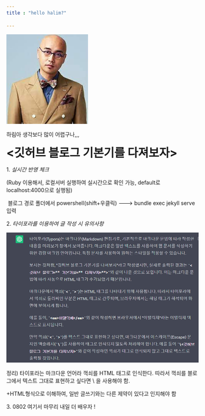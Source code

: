 ```yaml
---
title : "hello halim?"
 
---
```


![halim](../images/2023-08-02-hihalim/halim.jpg)

하림아 생각보다 많이 어렵구나,,, 

<span style="font-size: 30px;">**\<깃허브 블로그 기본기를 다져보자>**</span>





1\. 	*실시간 반영 체크*

(Ruby 이용해서,  로컬서버 실행하여 실시간으로 확인 가능, default로 localhost:4000으로 실행됨)

​		블로그 경로 폴더에서 powershell(shift+우클릭) ---> bundle exec jekyll serve 입력



2\.	 *타이포라를 이용하여 글 작성 시 유의사항*

![image-20230802221437003](../images/2023-08-02-hihalim/image-20230802221437003.png)

정리) 타이포라는 마크다운 언어라 꺽쇠를 HTML 태그로 인식한다. 따라서 꺽쇠를 블로그에서 텍스트 그대로 표현하고 싶다면 \ 을 사용해야 함.  

+HTML형식으로 이해하여, 일반 글쓰기와는 다른 제약이 있다고 인지해야 함

3\. 	0802 여기서 마무리 내일 더 배우자 !
